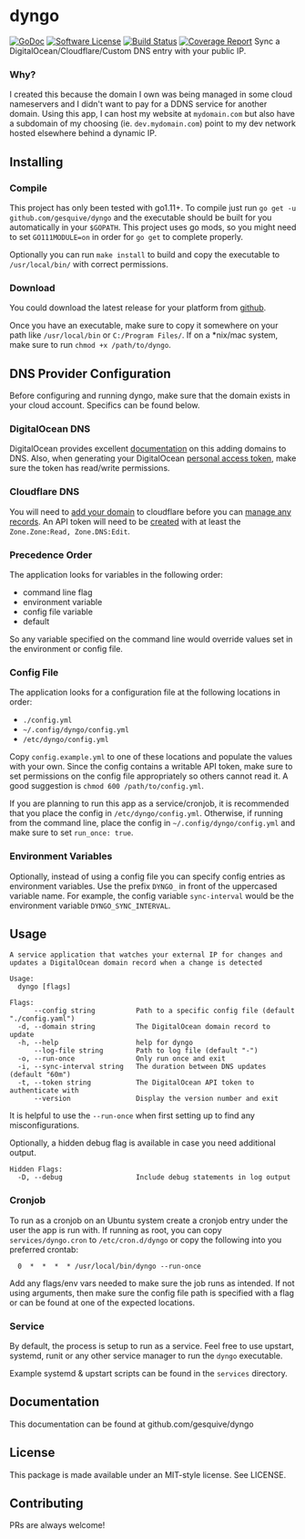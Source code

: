 # dyngo
[![GoDoc](https://img.shields.io/badge/godoc-reference-blue.svg?style=flat-square)](https://godoc.org/github.com/gesquive/dyngo)
[![Software License](https://img.shields.io/badge/License-MIT-orange.svg?style=flat-square)](https://github.com/gesquive/dyngo/blob/master/LICENSE)
[![Build Status](https://img.shields.io/gitlab/pipeline/gesquive/dyngo?style=flat-square)](https://gitlab.com/gesquive/dyngo/pipelines)
[![Coverage Report](https://gitlab.com/gesquive/dyngo/badges/master/coverage.svg?style=flat-square)](https://gesquive.gitlab.io/dyngo/coverage.html)
Sync a DigitalOcean/Cloudflare/Custom DNS entry with your public IP.

### Why?
I created this because the domain I own was being managed in some cloud nameservers and I didn't want to pay for a DDNS service for another domain. Using this app, I can host my website at `mydomain.com` but also have a subdomain of my choosing (ie. `dev.mydomain.com`) point to my dev network hosted elsewhere behind a dynamic IP.

## Installing

### Compile
This project has only been tested with go1.11+. To compile just run `go get -u github.com/gesquive/dyngo` and the executable should be built for you automatically in your `$GOPATH`. This project uses go mods, so you might need to set `GO111MODULE=on` in order for `go get` to complete properly.

Optionally you can run `make install` to build and copy the executable to `/usr/local/bin/` with correct permissions.

### Download
You could download the latest release for your platform from [github](https://github.com/gesquive/dyngo/releases).

Once you have an executable, make sure to copy it somewhere on your path like `/usr/local/bin` or `C:/Program Files/`.
If on a \*nix/mac system, make sure to run `chmod +x /path/to/dyngo`.

## DNS Provider Configuration

Before configuring and running dyngo, make sure that the domain exists in your cloud account. Specifics can be found below.

### DigitalOcean DNS
DigitalOcean provides excellent [documentation](https://www.digitalocean.com/docs/networking/dns/how-to/add-domains/) on this adding domains to DNS.
Also, when generating your DigitalOcean [personal access token](https://www.digitalocean.com/docs/api/create-personal-access-token/), make sure the token has read/write permissions.

### Cloudflare DNS
You will need to [add your domain](https://support.cloudflare.com/hc/en-us/articles/201720164-Creating-a-Cloudflare-account-and-adding-a-website) to cloudflare before you can [manage any records](https://support.cloudflare.com/hc/en-us/articles/360019093151-Managing-DNS-records-in-Cloudflare).
An API token will need to be [created](https://support.cloudflare.com/hc/en-us/articles/200167836-Managing-API-Tokens-and-Keys) with at least the `Zone.Zone:Read, Zone.DNS:Edit`.


### Precedence Order
The application looks for variables in the following order:
 - command line flag
 - environment variable
 - config file variable
 - default

So any variable specified on the command line would override values set in the environment or config file.

### Config File
The application looks for a configuration file at the following locations in order:
 - `./config.yml`
 - `~/.config/dyngo/config.yml`
 - `/etc/dyngo/config.yml`

Copy `config.example.yml` to one of these locations and populate the values with your own. Since the config contains a writable API token, make sure to set permissions on the config file appropriately so others cannot read it. A good suggestion is `chmod 600 /path/to/config.yml`.

If you are planning to run this app as a service/cronjob, it is recommended that you place the config in `/etc/dyngo/config.yml`. Otherwise, if running from the command line, place the config in `~/.config/dyngo/config.yml` and make sure to set `run_once: true`.

### Environment Variables
Optionally, instead of using a config file you can specify config entries as environment variables. Use the prefix `DYNGO_` in front of the uppercased variable name. For example, the config variable `sync-interval` would be the environment variable `DYNGO_SYNC_INTERVAL`.

## Usage

```console
A service application that watches your external IP for changes and updates a DigitalOcean domain record when a change is detected

Usage:
  dyngo [flags]

Flags:
      --config string          Path to a specific config file (default "./config.yaml")
  -d, --domain string          The DigitalOcean domain record to update
  -h, --help                   help for dyngo
      --log-file string        Path to log file (default "-")
  -o, --run-once               Only run once and exit
  -i, --sync-interval string   The duration between DNS updates (default "60m")
  -t, --token string           The DigitalOcean API token to authenticate with
      --version                Display the version number and exit
```

It is helpful to use the `--run-once` when first setting up to find any misconfigurations.

Optionally, a hidden debug flag is available in case you need additional output.
```console
Hidden Flags:
  -D, --debug                  Include debug statements in log output
```


### Cronjob
To run as a cronjob on an Ubuntu system create a cronjob entry under the user the app is run with. If running as root, you can copy `services/dyngo.cron` to `/etc/cron.d/dyngo` or copy the following into you preferred crontab:
```shell
  0  *  *  *  * /usr/local/bin/dyngo --run-once
```

Add any flags/env vars needed to make sure the job runs as intended. If not using arguments, then make sure the config file path is specified with a flag or can be found at one of the expected locations.

### Service
By default, the process is setup to run as a service. Feel free to use upstart, systemd, runit or any other service manager to run the `dyngo` executable.

Example systemd & upstart scripts can be found in the `services` directory.

## Documentation

This documentation can be found at github.com/gesquive/dyngo

## License

This package is made available under an MIT-style license. See LICENSE.

## Contributing

PRs are always welcome!
